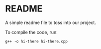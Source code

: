 README
======

A simple readme file to toss into our project.

To compile the code, run:

`g++ -o hi-there hi-there.cpp`

